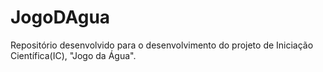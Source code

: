 # JogoDAgua
Repositório desenvolvido para o desenvolvimento do projeto de Iniciação Científica(IC), "Jogo da Água".
